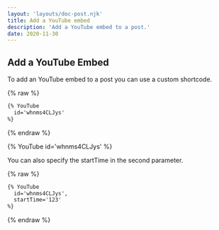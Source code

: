 ```yaml
---
layout: 'layouts/doc-post.njk'
title: Add a YouTube embed
description: 'Add a YouTube embed to a post.'
date: 2020-11-30
---
```


## Add a YouTube Embed

To add an YouTube embed to a post you can use a custom shortcode.

{% raw %}

```md
{% YouTube
  id='whnms4CLJys'
%}
```

{% endraw %}

{% YouTube
  id='whnms4CLJys'
%}

You can also specify the startTime in the second parameter.

{% raw %}

```md
{% YouTube
  id='whnms4CLJys',
  startTime='123'
%}
```

{% endraw %}
